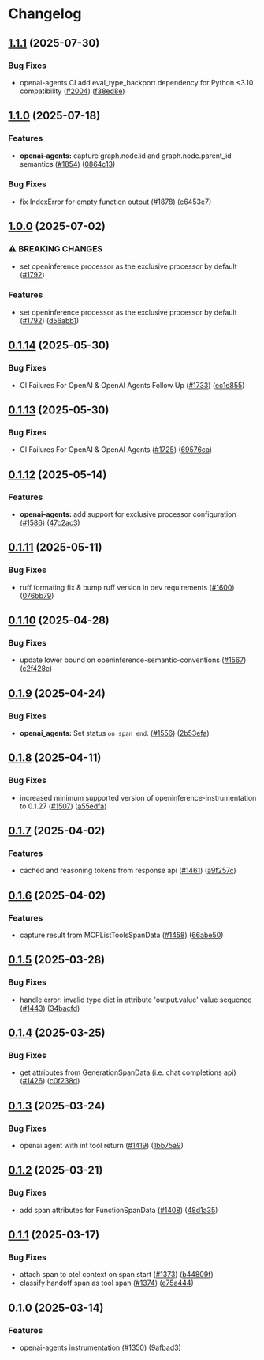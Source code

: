 # Changelog

## [1.1.1](https://github.com/Arize-ai/openinference/compare/python-openinference-instrumentation-openai-agents-v1.1.0...python-openinference-instrumentation-openai-agents-v1.1.1) (2025-07-30)


### Bug Fixes

* openai-agents CI add eval_type_backport dependency for Python &lt;3.10 compatibility ([#2004](https://github.com/Arize-ai/openinference/issues/2004)) ([f38ed8e](https://github.com/Arize-ai/openinference/commit/f38ed8efe6734297a3e77c0b4d4ddde32bc8ba11))

## [1.1.0](https://github.com/Arize-ai/openinference/compare/python-openinference-instrumentation-openai-agents-v1.0.0...python-openinference-instrumentation-openai-agents-v1.1.0) (2025-07-18)


### Features

* **openai-agents:** capture graph.node.id and graph.node.parent_id semantics  ([#1854](https://github.com/Arize-ai/openinference/issues/1854)) ([0864c13](https://github.com/Arize-ai/openinference/commit/0864c13fdfa9e289468ac0a79a2860a155be46de))


### Bug Fixes

* fix IndexError for empty function output ([#1878](https://github.com/Arize-ai/openinference/issues/1878)) ([e6453e7](https://github.com/Arize-ai/openinference/commit/e6453e72784aac519e05c98b541a551500b814a4))

## [1.0.0](https://github.com/Arize-ai/openinference/compare/python-openinference-instrumentation-openai-agents-v0.1.14...python-openinference-instrumentation-openai-agents-v1.0.0) (2025-07-02)


### ⚠ BREAKING CHANGES

* set openinference processor as the exclusive processor by default ([#1792](https://github.com/Arize-ai/openinference/issues/1792))

### Features

* set openinference processor as the exclusive processor by default ([#1792](https://github.com/Arize-ai/openinference/issues/1792)) ([d56abb1](https://github.com/Arize-ai/openinference/commit/d56abb1935aa4a96925214c39cef045381ab9b15))

## [0.1.14](https://github.com/Arize-ai/openinference/compare/python-openinference-instrumentation-openai-agents-v0.1.13...python-openinference-instrumentation-openai-agents-v0.1.14) (2025-05-30)


### Bug Fixes

* CI Failures For OpenAI & OpenAI Agents Follow Up ([#1733](https://github.com/Arize-ai/openinference/issues/1733)) ([ec1e855](https://github.com/Arize-ai/openinference/commit/ec1e8552b40c8a04ee2b3b92073e41e405b95293))

## [0.1.13](https://github.com/Arize-ai/openinference/compare/python-openinference-instrumentation-openai-agents-v0.1.12...python-openinference-instrumentation-openai-agents-v0.1.13) (2025-05-30)


### Bug Fixes

* CI Failures For OpenAI & OpenAI Agents ([#1725](https://github.com/Arize-ai/openinference/issues/1725)) ([69576ca](https://github.com/Arize-ai/openinference/commit/69576cac4628f7d3b1b36558ad6cf8e4ae65b2d8))

## [0.1.12](https://github.com/Arize-ai/openinference/compare/python-openinference-instrumentation-openai-agents-v0.1.11...python-openinference-instrumentation-openai-agents-v0.1.12) (2025-05-14)


### Features

* **openai-agents:** add support for exclusive processor configuration ([#1586](https://github.com/Arize-ai/openinference/issues/1586)) ([47c2ac3](https://github.com/Arize-ai/openinference/commit/47c2ac350a113bf7df45fbcebdfc19504e73723c))

## [0.1.11](https://github.com/Arize-ai/openinference/compare/python-openinference-instrumentation-openai-agents-v0.1.10...python-openinference-instrumentation-openai-agents-v0.1.11) (2025-05-11)


### Bug Fixes

* ruff formating fix & bump ruff version in dev requirements ([#1600](https://github.com/Arize-ai/openinference/issues/1600)) ([076bb79](https://github.com/Arize-ai/openinference/commit/076bb7966d44fccdb2ab94e6f379ef4ae22c39b1))

## [0.1.10](https://github.com/Arize-ai/openinference/compare/python-openinference-instrumentation-openai-agents-v0.1.9...python-openinference-instrumentation-openai-agents-v0.1.10) (2025-04-28)


### Bug Fixes

* update lower bound on openinference-semantic-conventions ([#1567](https://github.com/Arize-ai/openinference/issues/1567)) ([c2f428c](https://github.com/Arize-ai/openinference/commit/c2f428c5916c3dd62cf6670358f37111d4f7fd25))

## [0.1.9](https://github.com/Arize-ai/openinference/compare/python-openinference-instrumentation-openai-agents-v0.1.8...python-openinference-instrumentation-openai-agents-v0.1.9) (2025-04-24)


### Bug Fixes

* **openai_agents:** Set status `on_span_end`. ([#1556](https://github.com/Arize-ai/openinference/issues/1556)) ([2b53efa](https://github.com/Arize-ai/openinference/commit/2b53efa491d81ab5852387f5a4d2e87972262616))

## [0.1.8](https://github.com/Arize-ai/openinference/compare/python-openinference-instrumentation-openai-agents-v0.1.7...python-openinference-instrumentation-openai-agents-v0.1.8) (2025-04-11)


### Bug Fixes

* increased minimum supported version of openinference-instrumentation to 0.1.27 ([#1507](https://github.com/Arize-ai/openinference/issues/1507)) ([a55edfa](https://github.com/Arize-ai/openinference/commit/a55edfa8900c1f36a73385c7d03f91cffadd85c4))

## [0.1.7](https://github.com/Arize-ai/openinference/compare/python-openinference-instrumentation-openai-agents-v0.1.6...python-openinference-instrumentation-openai-agents-v0.1.7) (2025-04-02)


### Features

* cached and reasoning tokens from response api ([#1461](https://github.com/Arize-ai/openinference/issues/1461)) ([a9f257c](https://github.com/Arize-ai/openinference/commit/a9f257c1dee46eb18ed32f463bdc50cc7cab60fe))

## [0.1.6](https://github.com/Arize-ai/openinference/compare/python-openinference-instrumentation-openai-agents-v0.1.5...python-openinference-instrumentation-openai-agents-v0.1.6) (2025-04-02)


### Features

* capture result from MCPListToolsSpanData ([#1458](https://github.com/Arize-ai/openinference/issues/1458)) ([66abe50](https://github.com/Arize-ai/openinference/commit/66abe50f187a45ce11fb64f3399b52a3139fe115))

## [0.1.5](https://github.com/Arize-ai/openinference/compare/python-openinference-instrumentation-openai-agents-v0.1.4...python-openinference-instrumentation-openai-agents-v0.1.5) (2025-03-28)


### Bug Fixes

* handle error: invalid type dict in attribute 'output.value' value sequence ([#1443](https://github.com/Arize-ai/openinference/issues/1443)) ([34bacfd](https://github.com/Arize-ai/openinference/commit/34bacfd9369dfb098e931cf20982b286fcb7fbea))

## [0.1.4](https://github.com/Arize-ai/openinference/compare/python-openinference-instrumentation-openai-agents-v0.1.3...python-openinference-instrumentation-openai-agents-v0.1.4) (2025-03-25)


### Bug Fixes

* get attributes from GenerationSpanData (i.e. chat completions api) ([#1426](https://github.com/Arize-ai/openinference/issues/1426)) ([c0f238d](https://github.com/Arize-ai/openinference/commit/c0f238d36f18bdec0062e84ca4e53a66c63508e0))

## [0.1.3](https://github.com/Arize-ai/openinference/compare/python-openinference-instrumentation-openai-agents-v0.1.2...python-openinference-instrumentation-openai-agents-v0.1.3) (2025-03-24)


### Bug Fixes

* openai agent with int tool return ([#1419](https://github.com/Arize-ai/openinference/issues/1419)) ([1bb75a9](https://github.com/Arize-ai/openinference/commit/1bb75a94999bbe8615cdc7a5490fb2668833742f))

## [0.1.2](https://github.com/Arize-ai/openinference/compare/python-openinference-instrumentation-openai-agents-v0.1.1...python-openinference-instrumentation-openai-agents-v0.1.2) (2025-03-21)


### Bug Fixes

* add span attributes for FunctionSpanData ([#1408](https://github.com/Arize-ai/openinference/issues/1408)) ([48d1a35](https://github.com/Arize-ai/openinference/commit/48d1a3549eb8dda55e941cab867d9581a96fdf33))

## [0.1.1](https://github.com/Arize-ai/openinference/compare/python-openinference-instrumentation-openai-agents-v0.1.0...python-openinference-instrumentation-openai-agents-v0.1.1) (2025-03-17)


### Bug Fixes

* attach span to otel context on span start ([#1373](https://github.com/Arize-ai/openinference/issues/1373)) ([b44809f](https://github.com/Arize-ai/openinference/commit/b44809f1c460dd3a9bee4a9b068e6c275fecf9b4))
* classify handoff span as tool span ([#1374](https://github.com/Arize-ai/openinference/issues/1374)) ([e75a444](https://github.com/Arize-ai/openinference/commit/e75a444d766d900ec3bc78b9d257453fb0e586d1))

## 0.1.0 (2025-03-14)


### Features

* openai-agents instrumentation ([#1350](https://github.com/Arize-ai/openinference/issues/1350)) ([9afbad3](https://github.com/Arize-ai/openinference/commit/9afbad3100d68601a2f9265fe20985a34f80e04b))
